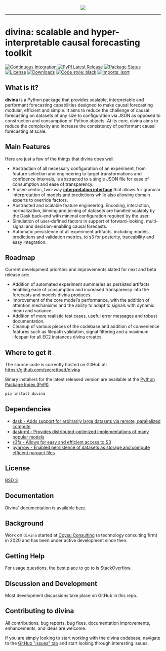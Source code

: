 <div align="center">
  <img src="https://storage.googleapis.com/coysuweb-static/assets/images/logo/3.png"><br>
</div>

-----------------

# divina: scalable and hyper-interpretable causal forecasting toolkit
[![Continuous Integration](https://github.com/secrettoad/divina/actions/workflows/prod.yaml/badge.svg)](https://github.com/secrettoad/divina/actions/workflows/prod.yaml)
[![PyPI Latest Release](https://img.shields.io/pypi/v/divina.svg)](https://pypi.org/project/divina/)
[![Package Status](https://img.shields.io/pypi/status/divina.svg)](https://pypi.org/project/divina/)
[![License](https://img.shields.io/pypi/l/divina.svg)](https://github.com/secrettoad/divina/blob/master/LICENSE)
[![Downloads](https://img.shields.io/pypi/dm/divina.svg)](https://pypi.org/project/divina)
[![Code style: black](https://img.shields.io/badge/code%20style-black-000000.svg)](https://github.com/psf/black)
[![Imports: isort](https://img.shields.io/badge/%20imports-isort-%231674b1?style=flat&labelColor=ef8336)](https://pycqa.github.io/isort/)

## What is it?

**divina** is a Python package that provides scalable, interpretable and performant forecasting capabilities designed to make causal forecasting modular, efficient and simple.
It aims to reduce the challenge of causal forecasting on datasets of any size to configuration via JSON as opposed to construction and consumption of Python objects. 
At its core, divina aims to reduce the complexity and increase the consistency of performant causal forecasting at scale.


## Main Features
Here are just a few of the things that divina does well:

  - Abstraction of all necessary configuration of an experiment, from feature selection and engineering to target transformations and confidence intervals, is abstracted to a single JSON file for ease of consumption and ease of transparency.
  - A user-centric, two-way [**interpretation interface**][interpretation] that allows for granular interpretation of models and predictions while also allowing domain experts to override factors.
  - Abstracted and scalable feature engineering. Encoding, interaction, normalization, binning and joining of datasets are handled scalably by the Dask back-end with minimal configuration required by the user.
  - Simulation of user-defined factors in support of forward-looking, multi-signal and decision-enabling causal forecasts.   
  - Automatic persistence of all experiment artifacts, including models, predictions and validation metrics, to s3 for posterity, traceability and easy integration.
  
  
  [interpretation]: https://github.com/secrettoad/divina
  
## Roadmap
Current development priorities and improvements slated for next and beta release are:

  - Addition of automated experiment summaries as persisted artifacts enabling ease of consumption and increased transparency into the forecasts and models divina produces.
  - Improvement of the core model's performance, with the addition of attention mechanisms and the ability to adapt to signals with dynamic mean and variance.  
  - Addition of more realistic test cases, useful error messages and robust documentation.
  - Cleanup of various pieces of the codebase and addition of convenience features such as filepath validation, signal filtering and a maximum lifespan for all EC2 instances divina creates.
   
   

## Where to get it
The source code is currently hosted on GitHub at:
https://github.com/secrettoad/divina

Binary installers for the latest released version are available at the [Python
Package Index (PyPI)](https://pypi.org/project/divina)

```sh
pip install divina
```

## Dependencies
- [dask - Adds support for arbitrarily large datasets via remote, parallelized compute](https://www.dask.org)
- [dask-ml - Provides distributed-optimized implementations of many popular models](https://ml.dask.org)
- [s3fs - Allows for easy and efficient access to S3](https://github.com/dask/s3fs)
- [pyarrow - Enabled persistence of datasets as storage and compute efficent parquet files](https://arrow.apache.org/docs/python/)



## License
[BSD 3](LICENSE)

## Documentation
Divina' documentation is available [here](https://secrettoad.github.io/divina/#). 

## Background
Work on ``divina`` started at [Coysu Consulting](https://www.coysu.com/) (a technology consulting firm) in 2020 and
has been under active development since then.

## Getting Help
For usage questions, the best place to go to is [StackOverflow](https://stackoverflow.com/questions/tagged/divina).

## Discussion and Development
Most development discussions take place on GitHub in this repo.

## Contributing to divina 

All contributions, bug reports, bug fixes, documentation improvements, enhancements, and ideas are welcome.

If you are simply looking to start working with the divina codebase, navigate to the [GitHub "issues" tab](https://github.com/secrettoad/divina/issues) and start looking through interesting issues.

